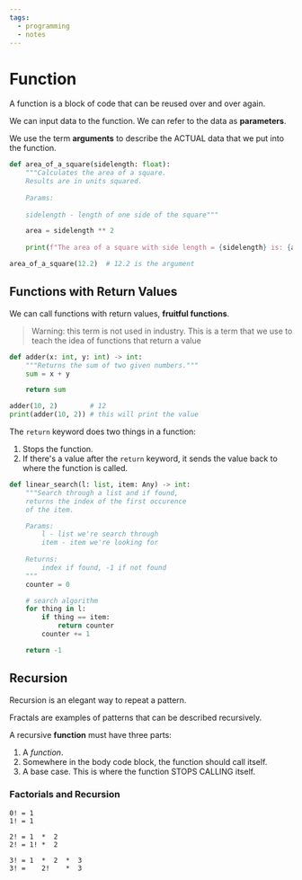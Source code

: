 ```yaml
---
tags:
  - programming
  - notes
---
```

# Function

A function is a block of code that can be reused over and over again.

We can input data to the function. We can refer to the data as **parameters**.

We use the term **arguments** to describe the ACTUAL data that we put
into the function.

```python
def area_of_a_square(sidelength: float):
	"""Calculates the area of a square.
	Results are in units squared.
	
	Params:
	
	sidelength - length of one side of the square"""

	area = sidelength ** 2
	
	print(f"The area of a square with side length = {sidelength} is: {area} square units")

area_of_a_square(12.2)  # 12.2 is the argument

```

## Functions with Return Values

We can call functions with return values, **fruitful functions**.

> Warning: this term is not used in industry. This is a term
> that we use to teach the idea of functions that return
> a value

```python
def adder(x: int, y: int) -> int:
	"""Returns the sum of two given numbers."""
	sum = x + y

	return sum

adder(10, 2)        # 12
print(adder(10, 2)) # this will print the value 
```

The `return` keyword does two things in a function:

1. Stops the function.
2. If there's a value after the `return` keyword, it
   sends the value back to where the function is called.

```python
def linear_search(l: list, item: Any) -> int:
	"""Search through a list and if found,
	returns the index of the first occurence 
	of the item.

	Params:
		l - list we're search through
		item - item we're looking for
	
	Returns:
		index if found, -1 if not found
	"""
	counter = 0

	# search algorithm
	for thing in l:
		if thing == item:
			return counter
		counter += 1

	return -1
```

## Recursion

Recursion is an elegant way to repeat a pattern.

Fractals are examples of patterns that can be described
recursively.

A recursive **function** must have three parts:

1. A _function_.
2. Somewhere in the body code block, the function should
   call itself.
3. A base case. This is where the function STOPS CALLING
   itself.

### Factorials and Recursion

```
0! = 1
1! = 1

2! = 1  *  2
2! = 1! *  2

3! = 1  *  2  *  3
3! =    2!    *  3
```

